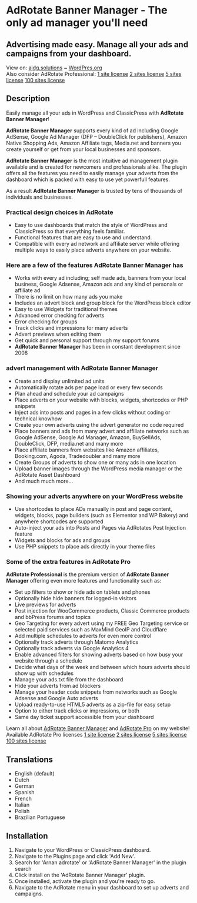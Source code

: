 # AdRotate Banner Manager - The only ad manager you'll need
## Advertising made easy. Manage all your ads and campaigns from your dashboard.

View on: [ajdg.solutions](https://ajdg.solutions/product/adrotate-banner-manager/) ~ [WordPres.org](https://wordpress.org/plugins/adrotate/) \
Also consider AdRotate Professional: [1 site license](https://ajdg.solutions/product/adrotate-pro-single/) [2 sites license](https://ajdg.solutions/product/adrotate-pro-duo/) [5 sites license](https://ajdg.solutions/product/adrotate-pro-multi/) [100 sites license](https://ajdg.solutions/product/adrotate-pro-developer/)

## Description
Easily manage all your ads in WordPress and ClassicPress with **AdRotate Banner Manager**!

**AdRotate Banner Manager** supports every kind of ad including Google AdSense, Google Ad Manager (DFP – DoubleClick for publishers), Amazon Native Shopping Ads, Amazon Affiliate tags, Media.net and banners you create yourself or get from your local businesses and sponsors.

**AdRotate Banner Manager** is the most intuitive ad management plugin available and is created for newcomers and professionals alike. The plugin offers all the features you need to easily manage your adverts from the dashboard which is packed with easy to use yet powerfull features.

As a result **AdRotate Banner Manager** is trusted by tens of thousands of individuals and businesses.

### Practical design choices in AdRotate
* Easy to use dashboards that match the style of WordPress and ClassicPress so that everything feels familiar.
* Functional features that are easy to use and understand.
* Compatible with every ad network and affiliate server while offering multiple ways to easily place adverts anywhere on your website.

### Here are a few of the features **AdRotate Banner Manager** has
* Works with every ad including; self made ads, banners from your local business, Google Adsense, Amazon ads and any kind of personals or affiliate ad
* There is no limit on how many ads you make
* Includes an advert block and group block for the WordPress block editor
* Easy to use Widgets for traditional themes
* Advanced error checking for adverts
* Error checking for groups
* Track clicks and impressions for many adverts
* Advert previews when editing them
* Get quick and personal support through my support forums
* **AdRotate Banner Manager** has been in constant development since 2008

### advert management with AdRotate Banner Manager
* Create and display unlimited ad units
* Automatically rotate ads per page load or every few seconds
* Plan ahead and schedule your ad campaigns
* Place adverts on your website with blocks, widgets, shortcodes or PHP snippets
* Inject ads into posts and pages in a few clicks without coding or technical knowhow
* Create your own adverts using the advert generator no code required
* Place banners and ads from many advert and affiliate networks such as Google AdSense, Google Ad Manager, Amazon, BuySellAds, DoubleClick, DFP, media.net and many more
* Place affiliate banners from websites like Amazon affiliates, Booking.com, Agoda, Tradedoubler and many more
* Create Groups of adverts to show one or many ads in one location
* Upload banner images through the WordPress media manager or the AdRotate Asset Dashboard
* And much much more...

### Showing your adverts anywhere on your WordPress website

* Use shortcodes to place ADs manually in post and page content, widgets, blocks, page builders (such as Elementor and WP Bakery) and anywhere shortcodes are supported
* Auto-inject your ads into Posts and Pages via AdRotates Post Injection feature
* Widgets and blocks for ads and groups
* Use PHP snippets to place ads directly in your theme files

### Some of the extra features in AdRotate Pro

**AdRotate Professional** is the premium version of **AdRotate Banner Manager** offering even more features and functionality such as:

* Set up filters to show or hide ads on tablets and phones
* Optionally hide hide banners for logged-in visitors
* Live previews for adverts
* Post injection for WooCommerce products, Classic Commerce products and bbPress forums and topics
* Geo Targeting for every advert using my FREE Geo Targeting service or selected paid services such as MaxMind GeoIP and Cloudflare
* Add multiple schedules to adverts for even more control
* Optionally track adverts through Matomo Analytics
* Optionally track adverts via Google Analytics 4
* Enable advanced filters for showing adverts based on how busy your website through a schedule
* Decide what days of the week and between which hours adverts should show up with schedules
* Manage your ads.txt file from the dashboard
* Hide your adverts from ad blockers
* Manage your header code snippets from networks such as Google Adsense and Google Auto adverts
* Upload ready-to-use HTML5 adverts as a zip-file for easy setup
* Option to either track clicks or impressions, or both
* Same day ticket support accessible from your dashboard

Learn all about [AdRotate Banner Manager](https://ajdg.solutions/product/adrotate-banner-manager/) and [AdRotate Pro](https://ajdg.solutions/product/adrotate-pro-single/) on my website! \
Available AdRotate Pro licenses [1 site license](https://ajdg.solutions/product/adrotate-pro-single/) [2 sites license](https://ajdg.solutions/product/adrotate-pro-duo/) [5 sites license](https://ajdg.solutions/product/adrotate-pro-multi/) [100 sites license](https://ajdg.solutions/product/adrotate-pro-developer/)

## Translations

* English (default)
* Dutch
* German
* Spanish
* French
* Italian
* Polish
* Brazilian Portuguese

## Installation
1. Navigate to your WordPress or ClassicPress dashboard.
2. Navigate to the Plugins page and click 'Add New'.
3. Search for 'Arnan adrotate' or 'AdRotate Banner Manager' in the plugin search
4. Click install on the 'AdRotate Banner Manager' plugin.
5. Once installed, activate the plugin and you're ready to go.
6. Navigate to the AdRotate menu in your dashboard to set up adverts and campaigns.
